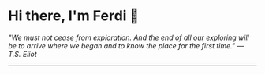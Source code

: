 <h1>Hi there, I'm Ferdi 👋</h1>

<p><em>
  "We must not cease from exploration. And the end of all our exploring will be to arrive where we began and to know the place for the first time." — T.S. Eliot
</em></p>

---
